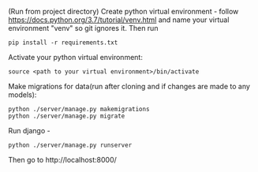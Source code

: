 (Run from project directory)
Create python virtual environment - follow https://docs.python.org/3.7/tutorial/venv.html and name your virtual environment "venv" so git ignores it. Then run
```
pip install -r requirements.txt
```

Activate your python virtual environment: 
```
source <path to your virtual environment>/bin/activate
```

Make migrations for data(run after cloning and if changes are made to any models):
```
python ./server/manage.py makemigrations
python ./server/manage.py migrate
```
Run django -
```
python ./server/manage.py runserver
```
Then go to http://localhost:8000/

